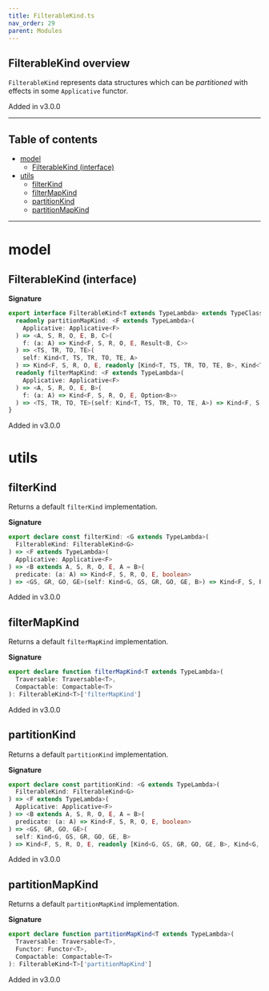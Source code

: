 ```yaml
---
title: FilterableKind.ts
nav_order: 29
parent: Modules
---
```


## FilterableKind overview

`FilterableKind` represents data structures which can be _partitioned_ with effects in some `Applicative` functor.

Added in v3.0.0

---

<h2 class="text-delta">Table of contents</h2>

- [model](#model)
  - [FilterableKind (interface)](#filterablekind-interface)
- [utils](#utils)
  - [filterKind](#filterkind)
  - [filterMapKind](#filtermapkind)
  - [partitionKind](#partitionkind)
  - [partitionMapKind](#partitionmapkind)

---

# model

## FilterableKind (interface)

**Signature**

```ts
export interface FilterableKind<T extends TypeLambda> extends TypeClass<T> {
  readonly partitionMapKind: <F extends TypeLambda>(
    Applicative: Applicative<F>
  ) => <A, S, R, O, E, B, C>(
    f: (a: A) => Kind<F, S, R, O, E, Result<B, C>>
  ) => <TS, TR, TO, TE>(
    self: Kind<T, TS, TR, TO, TE, A>
  ) => Kind<F, S, R, O, E, readonly [Kind<T, TS, TR, TO, TE, B>, Kind<T, TS, TR, TO, TE, C>]>
  readonly filterMapKind: <F extends TypeLambda>(
    Applicative: Applicative<F>
  ) => <A, S, R, O, E, B>(
    f: (a: A) => Kind<F, S, R, O, E, Option<B>>
  ) => <TS, TR, TO, TE>(self: Kind<T, TS, TR, TO, TE, A>) => Kind<F, S, R, O, E, Kind<T, TS, TR, TO, TE, B>>
}
```

Added in v3.0.0

# utils

## filterKind

Returns a default `filterKind` implementation.

**Signature**

```ts
export declare const filterKind: <G extends TypeLambda>(
  FilterableKind: FilterableKind<G>
) => <F extends TypeLambda>(
  Applicative: Applicative<F>
) => <B extends A, S, R, O, E, A = B>(
  predicate: (a: A) => Kind<F, S, R, O, E, boolean>
) => <GS, GR, GO, GE>(self: Kind<G, GS, GR, GO, GE, B>) => Kind<F, S, R, O, E, Kind<G, GS, GR, GO, GE, B>>
```

Added in v3.0.0

## filterMapKind

Returns a default `filterMapKind` implementation.

**Signature**

```ts
export declare function filterMapKind<T extends TypeLambda>(
  Traversable: Traversable<T>,
  Compactable: Compactable<T>
): FilterableKind<T>['filterMapKind']
```

Added in v3.0.0

## partitionKind

Returns a default `partitionKind` implementation.

**Signature**

```ts
export declare const partitionKind: <G extends TypeLambda>(
  FilterableKind: FilterableKind<G>
) => <F extends TypeLambda>(
  Applicative: Applicative<F>
) => <B extends A, S, R, O, E, A = B>(
  predicate: (a: A) => Kind<F, S, R, O, E, boolean>
) => <GS, GR, GO, GE>(
  self: Kind<G, GS, GR, GO, GE, B>
) => Kind<F, S, R, O, E, readonly [Kind<G, GS, GR, GO, GE, B>, Kind<G, GS, GR, GO, GE, B>]>
```

Added in v3.0.0

## partitionMapKind

Returns a default `partitionMapKind` implementation.

**Signature**

```ts
export declare function partitionMapKind<T extends TypeLambda>(
  Traversable: Traversable<T>,
  Functor: Functor<T>,
  Compactable: Compactable<T>
): FilterableKind<T>['partitionMapKind']
```

Added in v3.0.0
